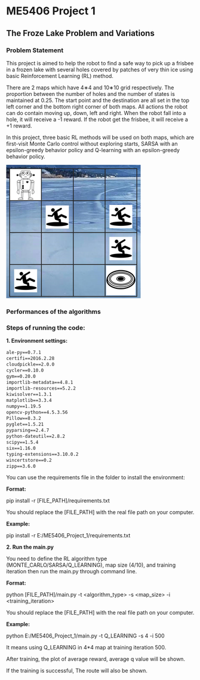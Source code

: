 # ME5406 Project 1
## The Froze Lake Problem and Variations
### Problem Statement
This project is aimed to help the robot to find a safe way to pick up a frisbee in a frozen lake
with several holes covered by patches of very thin ice using basic Reinforcement Learning
(RL) method.

There are 2 maps which have 4∗4 and 10∗10 grid respectively. The proportion between the
number of holes and the number of states is maintained at 0.25. The start point and the
destination are all set in the top left corner and the bottom right corner of both maps. All
actions the robot can do contain moving up, down, left and right. When the robot fall into a
hole, it will receive a -1 reward. If the robot get the frisbee, it will receive a +1 reward.

In this project, three basic RL methods will be used on both maps, which are first-visit
Monte Carlo control without exploring starts, SARSA with an epsilon-greedy behavior policy and
Q-learning with an epsilon-greedy behavior policy.

![image](https://github.com/Le-HN/ME5406_Project_1/blob/main/README_images/ILLUSTRATION.png)

### Performances of the algorithms


### Steps of running the code:

**1. Environment settings:**

    ale-py==0.7.1
    certifi==2016.2.28
    cloudpickle==2.0.0
    cycler==0.10.0
    gym==0.20.0
    importlib-metadata==4.8.1
    importlib-resources==5.2.2
    kiwisolver==1.3.1
    matplotlib==3.3.4
    numpy==1.19.5
    opencv-python==4.5.3.56
    Pillow==8.3.2
    pyglet==1.5.21
    pyparsing==2.4.7
    python-dateutil==2.8.2
    scipy==1.5.4
    six==1.16.0
    typing-extensions==3.10.0.2
    wincertstore==0.2
    zipp==3.6.0

You can use the requirements file in the folder to install the environment:

**Format:**

pip install -r [FILE_PATH]/requirements.txt

You should replace the [FILE_PATH] with the real file path on your computer.

**Example:**

pip install -r E:/ME5406_Project_1/requirements.txt

**2. Run the main.py**

You need to define the RL algorithm type (MONTE_CARLO/SARSA/Q_LEARNING), map size (4/10), and training iteration then run the main.py through command line.

**Format:**

python [FILE_PATH]/main.py -t <algorithm_type> -s <map_size> -i <training_iteration>

You should replace the [FILE_PATH] with the real file path on your computer.

**Example:**

python E:/ME5406_Project_1/main.py -t Q_LEARNING -s 4 -i 500

It means using Q_LEARNING in 4*4 map at training iteration 500.

After training, the plot of average reward, average q value will be shown.

If the training is successful, The route will also be shown.